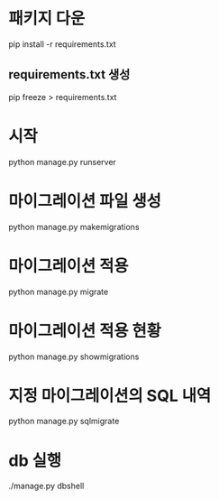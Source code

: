 # 패키지 다운
pip install -r requirements.txt
<br>

## requirements.txt 생성
pip freeze > requirements.txt

# 시작
python manage.py runserver

# 마이그레이션 파일 생성
python manage.py makemigrations <app-name>

# 마이그레이션 적용
python manage.py migrate <app-name>

# 마이그레이션 적용 현황 
python manage.py showmigrations <app-name>

# 지정 마이그레이션의 SQL 내역
python manage.py sqlmigrate <app-name> <migration-name>

# db 실행
./manage.py dbshell